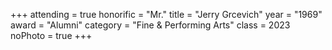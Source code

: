 +++
attending = true
honorific = "Mr."
title     = "Jerry Grcevich"
year      = "1969"
award     = "Alumni"
category  = "Fine & Performing Arts"
class     = 2023
noPhoto   = true
+++